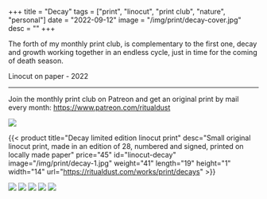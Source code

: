 +++
title = "Decay"
tags = ["print", "linocut", "print club", "nature", "personal"]
date = "2022-09-12"
image = "/img/print/decay-cover.jpg"
desc = ""
+++

The forth of my monthly print club, is complementary to the first one, decay and growth working together in an endless cycle, just in time for the coming of death season.

Linocut on paper - 2022

---

Join the monthly print club on Patreon and get an original print by mail every month: https://www.patreon.com/ritualdust

![](/img/print/decay-1.jpg)

{{< product title="Decay limited edition linocut print" desc="Small original linocut print, made in an edition of 28, numbered and signed, printed on locally made paper" price="45" id="linocut-decay" image="/img/print/decay-1.jpg" weight="41" length="19" height="1" width="14" url="https://ritualdust.com/works/print/decays" >}}

![](/img/print/decay-2.jpg)
![](/img/print/decay-3.jpg)
![](/img/print/decay-4.jpg)
![](/img/print/decay-5.jpg)
![](/img/print/decay-6.jpg)
